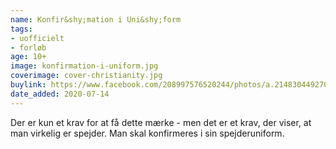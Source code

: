 ```yaml
---
name: Konfir&shy;mation i Uni&shy;form
tags:
- uofficielt
- forløb
age: 10+
image: konfirmation-i-uniform.jpg
coverimage: cover-christianity.jpg
buylink: https://www.facebook.com/208997576520244/photos/a.214830449270290/258005994952735
date_added: 2020-07-14
---
```

Der er kun et krav for at få dette mærke - men det er et krav, der viser, at man virkelig er spejder. Man skal konfirmeres i sin spejderuniform.

